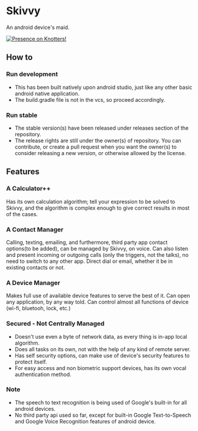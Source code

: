 # Skivvy
An android device's maid.


[![Presence on Knotters!](https://img.shields.io/static/v1?label=Knotters&message=Project&color=12e49d&link=https://knotters.org&style=for-the-badge)](https://knotters.org/projects/profile/skivvy)

## How to
### Run development
- This has been built natively upon android studio, just like any other basic android native application.
- The build.gradle file is not in the vcs, so proceed accordingly.

### Run stable
- The stable version(s) have been released under releases section of the repository.
- The release rights are still under the owner(s) of repository. You can contribute, or create a pull request when you want the owner(s) to consider releasing a new version, or otherwise allowed by the license.

## Features
### A Calculator++
Has its own calculation algorithm; tell your expression to be solved to Skivvy, and the algorithm is complex enough to give correct results in most of the cases.

### A Contact Manager
Calling, texting, emailing, and furthermore, third party app contact options(to be added), can be managed by Skivvy, on voice.
Can also listen and present incoming or outgoing calls (only the triggers, not the talks), no need to switch to any other app. Direct dial or email, whether it be in existing contacts or not.

### A Device Manager
Makes full use of available device features to serve the best of it. Can open any application, by any way told. Can control almost all functions of device (wi-fi, bluetooh, lock, etc.)

### Secured - Not Centrally Managed
- Doesn't use even a byte of network data, as every thing is in-app local algorithm. 
- Does all tasks on its own, not with the help of any kind of remote server.
- Has self security options, can make use of device's security features to protect itself.
- For easy access and non biometric support devices, has its own vocal authentication method.

### Note
- The speech to text recognition is being used of Google's built-in for all android devices.
- No third party api used so far, except for built-in Google Text-to-Speech and Google Voice Recognition features of android device.
